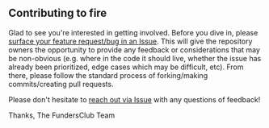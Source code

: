 ## Contributing to fire

Glad to see you're interested in getting involved. Before you dive in, please [surface your feature request/bug in an Issue](https://github.com/FundersClub/fire/issues). This will give the repository owners the opportunity to provide any feedback or considerations that may be non-obvious (e.g. where in the code it should live, whether the issue has already been prioritized, edge cases which may be difficult, etc). From there, please follow the standard process of forking/making commits/creating pull requests.

Please don't hesitate to [reach out via Issue](https://github.com/FundersClub/fire/issues) with any questions of feedback!

Thanks,
The FundersClub Team
